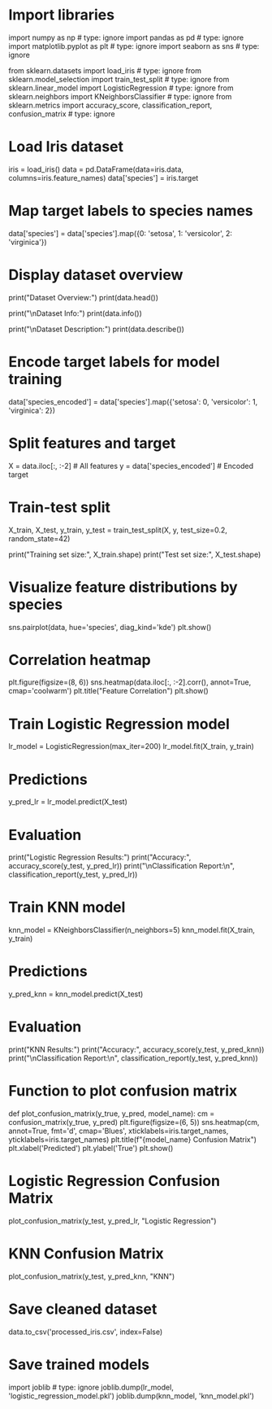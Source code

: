 # Import libraries
import numpy as np # type: ignore
import pandas as pd # type: ignore
import matplotlib.pyplot as plt # type: ignore
import seaborn as sns # type: ignore

from sklearn.datasets import load_iris # type: ignore
from sklearn.model_selection import train_test_split # type: ignore
from sklearn.linear_model import LogisticRegression # type: ignore
from sklearn.neighbors import KNeighborsClassifier # type: ignore
from sklearn.metrics import accuracy_score, classification_report, confusion_matrix # type: ignore

# Load Iris dataset
iris = load_iris()
data = pd.DataFrame(data=iris.data, columns=iris.feature_names)
data['species'] = iris.target

# Map target labels to species names
data['species'] = data['species'].map({0: 'setosa', 1: 'versicolor', 2: 'virginica'})

# Display dataset overview
print("Dataset Overview:")
print(data.head())

print("\nDataset Info:")
print(data.info())

print("\nDataset Description:")
print(data.describe())

# Encode target labels for model training
data['species_encoded'] = data['species'].map({'setosa': 0, 'versicolor': 1, 'virginica': 2})

# Split features and target
X = data.iloc[:, :-2]  # All features
y = data['species_encoded']  # Encoded target

# Train-test split
X_train, X_test, y_train, y_test = train_test_split(X, y, test_size=0.2, random_state=42)

print("Training set size:", X_train.shape)
print("Test set size:", X_test.shape)

# Visualize feature distributions by species
sns.pairplot(data, hue='species', diag_kind='kde')
plt.show()

# Correlation heatmap
plt.figure(figsize=(8, 6))
sns.heatmap(data.iloc[:, :-2].corr(), annot=True, cmap='coolwarm')
plt.title("Feature Correlation")
plt.show()

# Train Logistic Regression model
lr_model = LogisticRegression(max_iter=200)
lr_model.fit(X_train, y_train)

# Predictions
y_pred_lr = lr_model.predict(X_test)

# Evaluation
print("Logistic Regression Results:")
print("Accuracy:", accuracy_score(y_test, y_pred_lr))
print("\nClassification Report:\n", classification_report(y_test, y_pred_lr))

# Train KNN model
knn_model = KNeighborsClassifier(n_neighbors=5)
knn_model.fit(X_train, y_train)

# Predictions
y_pred_knn = knn_model.predict(X_test)

# Evaluation
print("KNN Results:")
print("Accuracy:", accuracy_score(y_test, y_pred_knn))
print("\nClassification Report:\n", classification_report(y_test, y_pred_knn))

# Function to plot confusion matrix
def plot_confusion_matrix(y_true, y_pred, model_name):
    cm = confusion_matrix(y_true, y_pred)
    plt.figure(figsize=(6, 5))
    sns.heatmap(cm, annot=True, fmt='d', cmap='Blues', xticklabels=iris.target_names, yticklabels=iris.target_names)
    plt.title(f"{model_name} Confusion Matrix")
    plt.xlabel('Predicted')
    plt.ylabel('True')
    plt.show()

# Logistic Regression Confusion Matrix
plot_confusion_matrix(y_test, y_pred_lr, "Logistic Regression")

# KNN Confusion Matrix
plot_confusion_matrix(y_test, y_pred_knn, "KNN")

# Save cleaned dataset
data.to_csv('processed_iris.csv', index=False)

# Save trained models
import joblib # type: ignore
joblib.dump(lr_model, 'logistic_regression_model.pkl')
joblib.dump(knn_model, 'knn_model.pkl')





